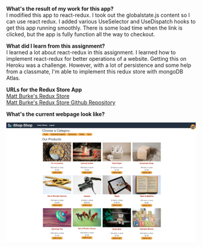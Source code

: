 **What's the result of my work for this app?** <BR />
I modified this app to react-redux. I took out the globalstate.js content so I can use react redux. I added various UseSelector and UseDispatch hooks to get
this app running smoothly. There is some load time when the link is clicked, but the app is fully function all the way to checkout.

**What did I learn from this assignment?** <BR />
I learned a lot about react-redux in this assignment. I learned how to implement react-redux for better operations of a website. Getting this on Heroku was a 
challenge. However, with a lot of persistence and some help from a classmate, I'm able to implement this redux store with mongoDB Atlas.

**URLs for the Redux Store App** <BR />
<a href ="https://matts-redux-store.herokuapp.com/">Matt Burke's Redux Store</a> <BR />
<a href ="https://github.com/burkemm/Matts-Redux-Store">Matt Burke's Redux Store Github Repository</a>


**What's the current webpage look like?** <BR />

![Matt Burke's Redux Store](.//Matts-Redux-Store.png)